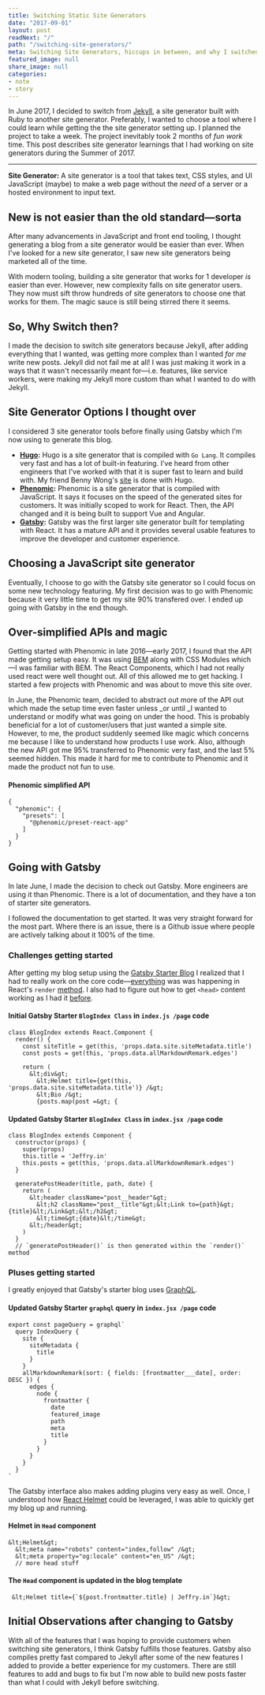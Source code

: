 ```yaml
---
title: Switching Static Site Generators
date: "2017-09-01"
layout: post
readNext: "/"
path: "/switching-site-generators/"
meta: Switching Site Generators, hiccups in between, and why I switched to Gatsby
featured_image: null
share_image: null
categories:
- note
- story
---
```


In June 2017, I decided to switch from [Jekyll](https://jekyllrb.com/), a site generator built with Ruby to another site generator. Preferably, I wanted to choose a tool where I could learn while getting the the site generator setting up. I planned the project to take a week. The project inevitably took 2 months of _fun work_ time. This post describes site generator learnings that I had working on site generators during the Summer of 2017.

----

**Site Generator:** A site generator is a tool that takes text, CSS styles, and UI JavaScript (maybe) to make a web page without the _need_ of a server or a hosted environment to input text.

## New is not easier than the old standard—sorta

After many advancements in JavaScript and front end tooling, I thought generating a blog from a site generator would be easier than ever. When I've looked for a new site generator, I saw new site generators being marketed all of the time. 

With modern tooling, building a site generator that works for 1 developer _is_ easier than ever. However, new complexity falls on site generator users. They now must sift throw hundreds of site generators to choose one that works for them. The magic sauce is still being stirred there it seems. 

## So, Why Switch then?

I made the decision to switch site generators because Jekyll, after adding everything that I wanted, was getting more complex than I wanted _for me_ write new posts. Jekyll did not fail me at all! I was just making it work in a ways that it wasn't necessarily meant for—i.e. features, like service workers, were making my Jekyll more custom than what I wanted to do with Jekyll.

## Site Generator Options I thought over

I considered 3 site generator tools before finally using Gatsby which I'm now using to generate this blog.

-  **[Hugo](https://gohugo.io/):** Hugo is a site generator that is compiled with `Go Lang`. It compiles very fast and has a lot of built-in featuring. I've heard from other engineers that I've worked with that it is super fast to learn and build with. My friend Benny Wong's [site](http://bennycwong.github.io/about/) is done with Hugo.
-  **[Phenomic](https://phenomic.io/):** Phenomic is a site generator that is compiled with JavaScript. It says it focuses on the speed of the generated sites for customers. It was initially scoped to work for React. Then, the API changed and it is being built to support Vue and Angular.
-  **[Gatsby](https://www.gatsbyjs.org/):** Gatsby was the first larger site generator built for templating with React. It has a mature API and it provides several usable features to improve the developer and customer experience. 

## Choosing a JavaScript site generator

Eventually, I choose to go with the Gatsby site generator so I could focus on some new technology featuring. My first decision was to go with Phenomic because it very little time to get my site 90% transfered over. I ended up going with Gatsby in the end though.

## Over-simplified APIs and magic

Getting started with Phenomic in late 2016—early 2017, I found that the API made getting setup easy. It was using [BEM](http://getbem.com/) along with CSS Modules which—I was familiar with BEM. The React Components, which I had not really used react were well thought out. All of this allowed me to get hacking. I started a few projects with Phenomic and was about to move this site over. 

In June, the Phenomic team, decided to abstract out more of the API out which made the setup time even faster unless _or until _I wanted to understand or modify what was going on under the hood. This is probably beneficial for a lot of customer/users that just wanted a simple site. However, to me, the product suddenly seemed like magic which concerns me because I like to understand how products I use work. Also, although the new API got me 95% transferred to Phenomic very fast, and the last 5% seemed hidden. This made it hard for me to contribute to Phenomic and it made the product not fun to use.

#### Phenomic simplified API

```
{
  "phenomic": {
    "presets": [
      "@phenomic/preset-react-app"
    ]
  }
}
```

## Going with Gatsby

In late June, I made the decision to check out Gatsby. More engineers are using it than Phenomic. There is a lot of documentation, and they have a ton of starter site generators. 

I followed the documentation to get started. It was very straight forward for the most part. Where there is an issue, there is a Github issue where people are actively talking about it 100% of the time. 

### Challenges getting started

After getting my blog setup using the [Gatsby Starter Blog](https://github.com/gatsbyjs/gatsby-starter-blog) I realized that I had to really work on the core code—[everything](https://github.com/gatsbyjs/gatsby-starter-blog/blob/master/src/layouts/index.js) was was happening in React's `render` [method](https://facebook.github.io/react/docs/rendering-elements.html). I also had to figure out how to get `<head>` content working as I had it [before](https://github.com/gatsbyjs/gatsby-starter-blog/blob/master/src/templates/blog-post.js#L16). 

#### Initial Gatsby Starter `BlogIndex Class` in `index.js /page` code

```
class BlogIndex extends React.Component {
  render() {
    const siteTitle = get(this, 'props.data.site.siteMetadata.title')
    const posts = get(this, 'props.data.allMarkdownRemark.edges')

    return (
      &lt;div&gt;
        &lt;Helmet title={get(this, 'props.data.site.siteMetadata.title')} /&gt;
        &lt;Bio /&gt;
        {posts.map(post =&gt; {
```

#### Updated Gatsby Starter `BlogIndex Class` in `index.jsx /page` code

```
class BlogIndex extends Component {
  constructor(props) {
    super(props)
    this.title = 'Jeffry.in'
    this.posts = get(this, 'props.data.allMarkdownRemark.edges')
  }

  generatePostHeader(title, path, date) {
    return (
      &lt;header className="post__header"&gt;
        &lt;h2 className="post__title"&gt;&lt;Link to={path}&gt;{title}&lt;/Link&gt;&lt;/h2&gt;
        &lt;time&gt;{date}&lt;/time&gt;
      &lt;/header&gt;
    )
  }
  // `generatePostHeader()` is then generated within the `render()` method

```


### Pluses getting started

I greatly enjoyed that Gatsby's starter blog uses [GraphQL](http://graphql.org/). 

#### Updated Gatsby Starter `graphql` query in `index.jsx /page` code

```
export const pageQuery = graphql`
  query IndexQuery {
    site {
      siteMetadata {
        title
      }
    }
    allMarkdownRemark(sort: { fields: [frontmatter___date], order: DESC }) {
      edges {
        node {
          frontmatter {
            date
            featured_image
            path
            meta
            title
          }
        }
      }
    }
  }
`
```

The Gatsby interface also makes adding plugins very easy as well. Once, I understood how [React Helmet](https://github.com/nfl/react-helmet) could be leveraged, I was able to quickly get my blog up and running.

#### Helmet in `Head` component

```
&lt;Helmet&gt;
  &lt;meta name="robots" content="index,follow" /&gt;
  &lt;meta property="og:locale" content="en_US" /&gt;
  // more head stuff
```

#### The `Head` component is updated in the blog template 

```
 &lt;Helmet title={`${post.frontmatter.title} | Jeffry.in`}&gt;
```

## Initial Observations after changing to Gatsby

With all of the features that I was hoping to provide customers when switching site generators, I think Gatsby fulfills those features. Gatsby also compiles pretty fast compared to Jekyll after some of the new features I added to provide a better experience for my customers. There are still features to add and bugs to fix but I'm now able to build new posts faster than what I could with Jekyll before switching.
